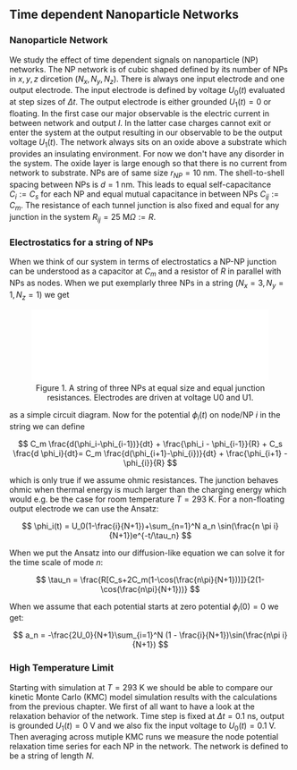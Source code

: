 ## Time dependent Nanoparticle Networks
### Nanoparticle Network
We study the effect of time dependent signals on nanoparticle (NP) networks. The NP network is of cubic shaped defined by its number of NPs in $x,y,z$ dircetion ($N_x,N_y,N_z$). There is always one input electrode and one output electrode. The input electrode is defined by voltage $U_0(t)$ evaluated at step sizes of $\Delta t$. The output electrode is either grounded $U_1(t) = 0$ or floating. In the first case our major observable is the electric current in between network and output $I$. In the latter case charges cannot exit or enter the system at the output resulting in our observable to be the output voltage $U_1(t)$. The network always sits on an oxide above a substrate which provides an insulating environment. For now we don't have any disorder in the system. The oxide layer is large enough so that there is no current from network to substrate. NPs are of same size $r_{NP}=10 \text{ nm}$. The shell-to-shell spacing between NPs is $d=1 \text{ nm}$. This leads to equal self-capacitance $C_{i}:=C_{s}$ for each NP and equal mutual capacitance in between NPs $C_{ij}:=C_{m}$. The resistance of each tunnel junction is also fixed and equal for any junction in the system $R_{ij} = 25 \text{ M}\Omega :=R$.
### Electrostatics for a string of NPs
When we think of our system in terms of electrostatics a NP-NP junction can be understood as a capacitor at $C_{m}$ and a resistor of $R$ in parallel with NPs as nodes. When we put exemplarly three NPs in a string ($N_x=3,N_y=1,N_z=1$) we get

<figure style="text-align: center;">
  <img src="N3_string.png" alt="Descriptive alt text" />
  <figcaption>Figure 1. A string of three NPs at equal size and equal junction resistances. Electrodes are driven at voltage U0 and U1.</figcaption>
</figure>

as a simple circuit diagram. Now for the potential $\phi_i(t)$ on node/NP $i$ in the string we can define

$$
C_m \frac{d(\phi_i-\phi_{i-1})}{dt} + \frac{\phi_i - \phi_{i-1}}{R} + C_s \frac{d \phi_i}{dt}= C_m \frac{d(\phi_{i+1}-\phi_{i})}{dt} + \frac{\phi_{i+1} - \phi_{i}}{R}
$$

which is only true if we assume ohmic resistances. The junction behaves ohmic when thermal energy is much larger than the charging energy which would e.g. be the case for room temperature $T=293 \text{ K}$. For a non-floating output electrode we can use the Ansatz:

$$
\phi_i(t) = U_0(1-\frac{i}{N+1})+\sum_{n=1}^N a_n \sin(\frac{n \pi i}{N+1})e^{-t/\tau_n}
$$

When we put the Ansatz into our diffusion-like equation we can solve it for the time scale of mode $n$:

$$
\tau_n = \frac{R[C_s+2C_m(1-\cos(\frac{n\pi}{N+1}))]}{2(1-\cos(\frac{n\pi}{N+1}))}
$$

When we assume that each potential starts at zero potential $\phi_i(0)=0$ we get:

$$
a_n = -\frac{2U_0}{N+1}\sum_{i=1}^N (1 - \frac{i}{N+1})\sin(\frac{n\pi i}{N+1})
$$
### High Temperature Limit
Starting with simulation at $T=293 \text{ K}$ we should be able to compare our kinetic Monte Carlo (KMC) model simulation results with the calculations from the previous chapter. We first of all want to have a look at the relaxation behavior of the network. Time step is fixed at $\Delta t = 0.1 \text{ ns}$, output is grounded $U_1(t)=0 \text{ V}$ and we also fix the input voltage to $U_0(t)=0.1 \text{ V}$. Then averaging across mutiple KMC runs we measure the node potential relaxation time series for each NP in the network. The network is defined to be a string of length $N$.